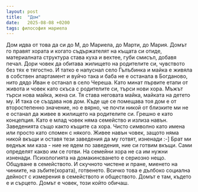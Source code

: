 ```yaml
---
layout: post
title:  "Дом"
date:   2025-08-08 +0200
tags: философия мариела
---
```

Дом идва от това да си до М, до Мариела, до Марти, до Мария. 
Домът го правят хората и когато съдържателят на къщата си отиде, 
материалната структура става куха и вехтее, губи смисъл, добавя печал.
Дори човек да обитава жилището на родителите си, чувството без тях е тягостно.
И татко е напуснал село Гълъбинка и майка е живяла в собствен апартамент и 
вуйчо така и баба не е останала в Богданово, нито дядо Иван е останал в село Череша. 
Като минат първите етапи от живота и човек като скъса с родителите си, търси нови хора. 
Мъжът търси нова майка, жена си. Тя става неговата майка, майката на детето му. 
И така се създава нов дом. Къде ще се помещава тоя дом е от второстепенно значение, но е вярно, 
че почти никой от близките ми не е останал да живее в жилището на родителите си. 
Грешно е като концепция. Като е млад човек няма семейство и излиза навън. 
Заведенията също както къщите са хора. Чисто символно като имена или просто като спомен с някого. 
Живее навън човек, защото няма никой вкъщи и оставя тези заведения да му готвят, изненади :-]
Брат ми веднъж ми каза - ние не ядем по заведения, ние си готвим вкъщи. Сами определят какво им се готви.
На семейни хора не са им нужни изненади. Психологията на домакинсването е сериозно нещо. 
Общуване в семейството. И скучното чистене и пране, миенето на чиниите, на зъбите(хората), готвенето. 
Всичко това е дълбоко социална дейност с измерения в семейството и обществото.
Домът е там, където е и сърцето. Домът е човек, този който обичаш.